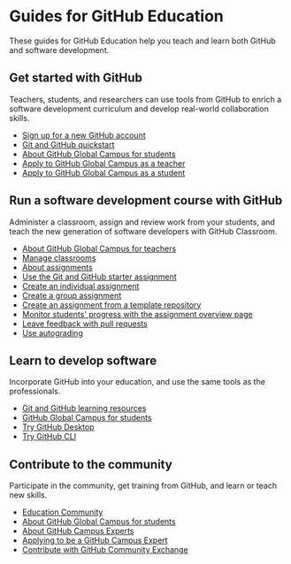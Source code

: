 # Guides for GitHub Education

These guides for GitHub Education help you teach and learn both GitHub and software development.

## Get started with GitHub

Teachers, students, and researchers can use tools from GitHub to enrich a software development curriculum and develop real-world collaboration skills.

- [Sign up for a new GitHub  account](/get-started/signing-up-for-github/signing-up-for-a-new-github-account)
- [Git and GitHub quickstart](/get-started/quickstart)
- [About GitHub Global Campus for students](/education/explore-the-benefits-of-teaching-and-learning-with-github-education/github-global-campus-for-students/about-github-global-campus-for-students)
- [Apply to GitHub Global Campus as a teacher](/education/explore-the-benefits-of-teaching-and-learning-with-github-education/github-global-campus-for-teachers/apply-to-github-global-campus-as-a-teacher)
- [Apply to GitHub Global Campus as a student](/education/explore-the-benefits-of-teaching-and-learning-with-github-education/github-global-campus-for-students/apply-to-github-global-campus-as-a-student)

## Run a software development course with GitHub

Administer a classroom, assign and review work from your students, and teach the new generation of software developers with GitHub Classroom.

- [About GitHub Global Campus for teachers](/education/explore-the-benefits-of-teaching-and-learning-with-github-education/github-global-campus-for-teachers/about-github-global-campus-for-teachers)
- [Manage classrooms](/education/manage-coursework-with-github-classroom/teach-with-github-classroom/manage-classrooms)
- [About assignments](/education/manage-coursework-with-github-classroom/teach-with-github-classroom/about-assignments)
- [Use the Git and GitHub starter assignment](/education/manage-coursework-with-github-classroom/teach-with-github-classroom/use-the-git-and-github-starter-assignment)
- [Create an individual assignment](/education/manage-coursework-with-github-classroom/teach-with-github-classroom/create-an-individual-assignment)
- [Create a group assignment](/education/manage-coursework-with-github-classroom/teach-with-github-classroom/create-a-group-assignment)
- [Create an assignment from a template repository](/education/manage-coursework-with-github-classroom/teach-with-github-classroom/create-an-assignment-from-a-template-repository)
- [Monitor students' progress with the assignment overview page](/education/manage-coursework-with-github-classroom/teach-with-github-classroom/monitor-students-progress-with-the-assignment-overview-page)
- [Leave feedback with pull requests](/education/manage-coursework-with-github-classroom/teach-with-github-classroom/leave-feedback-with-pull-requests)
- [Use autograding](/education/manage-coursework-with-github-classroom/teach-with-github-classroom/use-autograding)

## Learn to develop software

Incorporate GitHub into your education, and use the same tools as the professionals.

- [Git and GitHub learning resources](/get-started/quickstart/git-and-github-learning-resources)
- [GitHub Global Campus for students](/education/explore-the-benefits-of-teaching-and-learning-with-github-education/github-global-campus-for-students)
- [Try GitHub Desktop](/desktop)
- [Try GitHub CLI](/github-cli/github-cli/about-github-cli)

## Contribute to the community

Participate in the community, get training from GitHub, and learn or teach new skills.

- [Education Community](https://github.com/orgs/community/discussions/categories/github-education)
- [About GitHub Global Campus for students](/education/explore-the-benefits-of-teaching-and-learning-with-github-education/github-global-campus-for-students/about-github-global-campus-for-students)
- [About GitHub Campus Experts](/education/explore-the-benefits-of-teaching-and-learning-with-github-education/use-github-at-your-educational-institution/about-github-campus-experts)
- [Applying to be a GitHub Campus Expert](/education/explore-the-benefits-of-teaching-and-learning-with-github-education/use-github-at-your-educational-institution/applying-to-be-a-github-campus-expert)
- [Contribute with GitHub Community Exchange](/education/contribute-with-github-community-exchange)

